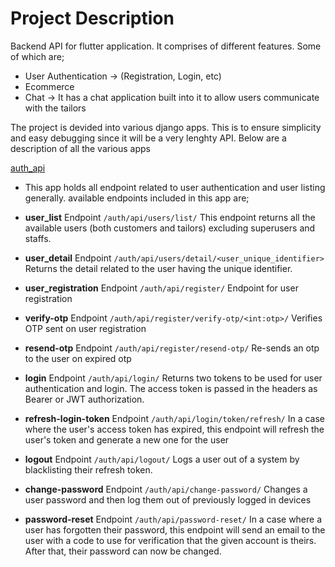 # Project Description

Backend API for flutter application. It comprises of different features. Some of which are;
* User Authentication -> (Registration, Login, etc)
* Ecommerce
* Chat -> It has a chat application built into it to allow users communicate with the tailors

The project is devided into various django apps. This is to ensure simplicity and easy debugging since it will be a very lenghty API. Below are a description of all the various apps

[auth_api](https://github.com/codewitgabi/tailor_api/tree/main/auth_api)
* This app holds all endpoint related to user authentication and user listing generally. available endpoints included in this app are;

* __user_list__
Endpoint ```/auth/api/users/list/```
This endpoint returns all the available users (both customers and tailors) excluding superusers and staffs.
* __user_detail__
Endpoint ```/auth/api/users/detail/<user_unique_identifier>```
Returns the detail related to the user having the unique identifier.
* __user_registration__
Endpoint ```/auth/api/register/```
Endpoint for user registration
* __verify-otp__
Endpoint ```/auth/api/register/verify-otp/<int:otp>/```
Verifies OTP sent on user registration
* __resend-otp__
Endpoint ```/auth/api/register/resend-otp/```
Re-sends an otp to the user on expired otp
* __login__
Endpoint ```/auth/api/login/```
Returns two tokens to be used for user authentication and login. The access token is passed in the headers as Bearer or JWT authorization.
* __refresh-login-token__
Endpoint ```/auth/api/login/token/refresh/```
In a case where the user's access token has expired, this endpoint will refresh the user's token and generate a new one for the user
* __logout__
Endpoint ```/auth/api/logout/```
Logs a user out of a system by blacklisting their refresh token.
* __change-password__
Endpoint ```/auth/api/change-password/```
Changes a user password and then log them out of previously logged in devices
* __password-reset__
Endpoint ```/auth/api/password-reset/```
In a case where a user has forgotten their password, this endpoint will send an email to the user with a code to use for verification that the given account is theirs. After that, their password can now be changed.

